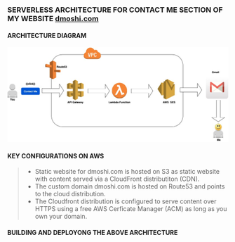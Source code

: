 
### SERVERLESS ARCHITECTURE FOR CONTACT ME SECTION OF MY WEBSITE [dmoshi.com](https://dmoshi.com)




#### ARCHITECTURE DIAGRAM

![architecture](https://raw.githubusercontent.com/dmoshi/serverless/master/dmoshi.com.contactme.lambda/src/main/resources/architecture_contactme_transparent.jpg "architecture")

#### KEY CONFIGURATIONS ON AWS 


> * Static website for dmoshi.com is hosted on S3 as static website with content served via a CloudFront distributiton (CDN).
> * The custom domain dmoshi.com is hosted on Route53 and points to the cloud distribution.
> * The Cloudfront distribution is configured to serve content over HTTPS using a free AWS Cerficate Manager (ACM) as long as you own your domain.


#### BUILDING AND DEPLOYONG THE ABOVE ARCHITECTURE




